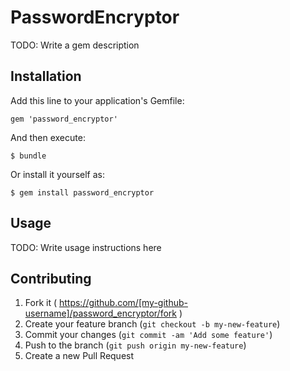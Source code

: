 # PasswordEncryptor

TODO: Write a gem description

## Installation

Add this line to your application's Gemfile:

    gem 'password_encryptor'

And then execute:

    $ bundle

Or install it yourself as:

    $ gem install password_encryptor

## Usage

TODO: Write usage instructions here

## Contributing

1. Fork it ( https://github.com/[my-github-username]/password_encryptor/fork )
2. Create your feature branch (`git checkout -b my-new-feature`)
3. Commit your changes (`git commit -am 'Add some feature'`)
4. Push to the branch (`git push origin my-new-feature`)
5. Create a new Pull Request
